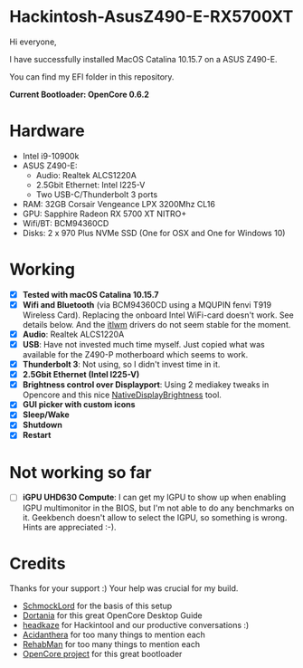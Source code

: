 # Hackintosh-AsusZ490-E-RX5700XT

Hi everyone,

I have successfully installed MacOS Catalina 10.15.7 on a ASUS Z490-E.

You can find my EFI folder in this repository.

**Current Bootloader: OpenCore 0.6.2**

# Hardware
- Intel i9-10900k
- ASUS Z490-E:
	- Audio: Realtek ALCS1220A
	- 2.5Gbit Ethernet: Intel I225-V
	- Two USB-C/Thunderbolt 3 ports
- RAM: 32GB Corsair Vengeance LPX 3200Mhz CL16
- GPU: Sapphire Radeon RX 5700 XT NITRO+
- Wifi/BT: BCM94360CD
- Disks: 2 x 970 Plus NVMe SSD (One for OSX and One for Windows 10)

# Working
- [x] **Tested with macOS Catalina 10.15.7**
- [x] **Wifi and Bluetooth** (via BCM94360CD using a MQUPIN fenvi T919 Wireless Card). Replacing the onboard Intel WiFi-card doesn't work. See details below. And the [itlwm](https://github.com/OpenIntelWireless/itlwm) drivers do not seem stable for the moment.
- [x] **Audio**: Realtek ALCS1220A
- [x] **USB**: Have not invested much time myself. Just copied what was available for the Z490-P motherboard which seems to work.
- [x] **Thunderbolt 3**: Not using, so I didn't invest time in it.
- [x] **2.5Gbit Ethernet (Intel I225-V)**
- [x] **Brightness control over Displayport**: Using 2 mediakey tweaks in Opencore and this nice [NativeDisplayBrightness](https://github.com/Bensge/NativeDisplayBrightness) tool.
- [x] **GUI picker with custom icons**
- [x] **Sleep/Wake** 
- [x] **Shutdown**
- [x] **Restart**

# Not working so far
- [ ] **iGPU UHD630 Compute**: I can get my IGPU to show up when enabling IGPU multimonitor in the BIOS, but I'm not able to do any benchmarks on it. Geekbench doesn't allow to select the IGPU, so something is wrong. Hints are appreciated :-).

# Credits
Thanks for your support :) Your help was crucial for my build.
- [SchmockLord](https://github.com/SchmockLord/Hackintosh-Intel-i9-10900k-Gigabyte-Z490-Vision-D) for the basis of this setup
- [Dortania](https://github.com/dortania) for this great OpenCore Desktop Guide
- [headkaze](https://github.com/headkaze) for Hackintool and our productive conversations :)
- [Acidanthera](https://github.com/acidanthera) for too many things to mention each
- [RehabMan](https://github.com/RehabMan) for too many things to mention each
- [OpenCore project](https://github.com/OpenCorePkg) for this great bootloader